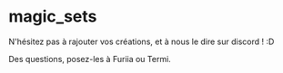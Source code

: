 # magic_sets

N'hésitez pas à rajouter vos créations, et à nous le dire sur discord ! :D

Des questions, posez-les à Furiia ou Termi. 
